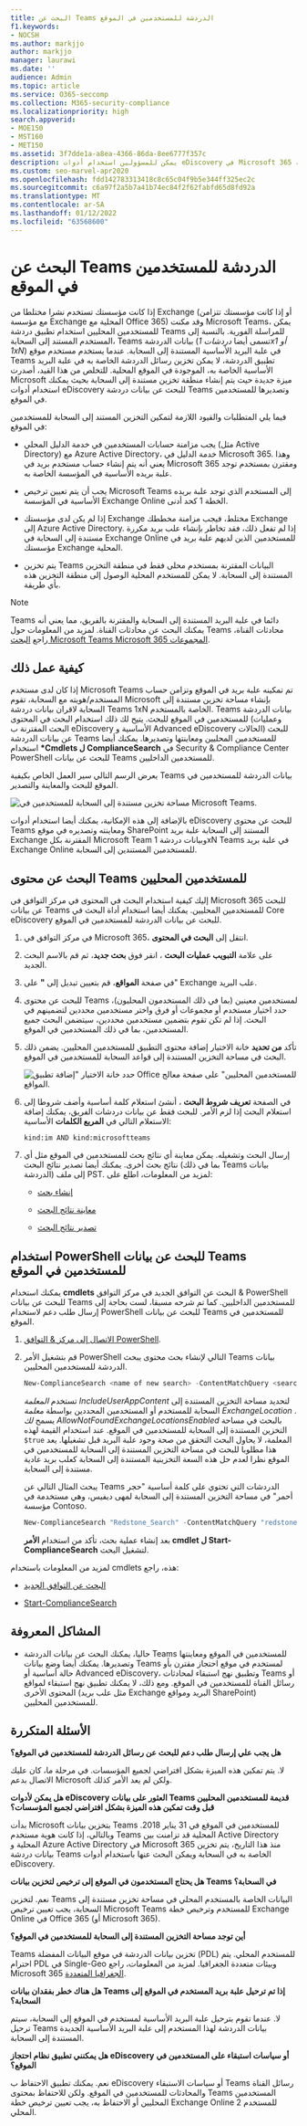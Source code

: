```yaml
---
title: البحث عن Teams الدردشة للمستخدمين في الموقع
f1.keywords:
- NOCSH
ms.author: markjjo
author: markjjo
manager: laurawi
ms.date: ''
audience: Admin
ms.topic: article
ms.service: O365-seccomp
ms.collection: M365-security-compliance
ms.localizationpriority: high
search.appverid:
- MOE150
- MST160
- MET150
ms.assetid: 3f7dde1a-a8ea-4366-86da-8ee6777f357c
description: يمكن للمسؤولين استخدام أدوات eDiscovery في Microsoft 365 للبحث عن بيانات الدردشة Teams وتصديرها للمستخدمين المحليين في عملية Exchange مختلط.
ms.custom: seo-marvel-apr2020
ms.openlocfilehash: fdd142783313418c8c65c04f9b5e344ff325ec2c
ms.sourcegitcommit: c6a97f2a5b7a41b74ec84f2f62fabfd65d8fd92a
ms.translationtype: MT
ms.contentlocale: ar-SA
ms.lasthandoff: 01/12/2022
ms.locfileid: "63568600"
---
```

# <a name="search-for-teams-chat-data-for-on-premises-users"></a>البحث عن Teams الدردشة للمستخدمين في الموقع

إذا كانت مؤسستك تستخدم نشرا مختلطا من Exchange (أو إذا كانت مؤسستك تتزامن مع مؤسسة Exchange المحلية مع Office 365) وقد مكنت Microsoft Teams، يمكن للمستخدمين المحليين استخدام تطبيق دردشة Teams للمراسلة الفورية. بالنسبة إلى المستخدم المستند إلى السحابة، Teams بيانات الدردشة (تسمى أيضا *دردشات 1x1 أو 1xN*) في علبة البريد الأساسية المستندة إلى السحابة. عندما يستخدم مستخدم موقع Teams تطبيق الدردشة، لا يمكن تخزين رسائل الدردشة الخاصة به في علبة البريد الأساسية الخاصة به، الموجودة في الموقع المحلية. للتخلص من هذا القيد، أصدرت Microsoft ميزة جديدة حيث يتم إنشاء منطقة تخزين مستندة إلى السحابة بحيث يمكنك استخدام أدوات eDiscovery للبحث عن بيانات دردشة Teams وتصديرها للمستخدمين في الموقع.
  
فيما يلي المتطلبات والقيود اللازمة لتمكين التخزين المستند إلى السحابة للمستخدمين في الموقع:
  
- يجب مزامنة حسابات المستخدمين في خدمة الدليل المحلي (مثل Active Directory) مع Azure Active Directory، خدمة الدليل في Microsoft 365. وهذا يعني أنه يتم إنشاء حساب مستخدم بريد في Microsoft 365 ومقترن بمستخدم توجد علبة بريده الأساسية في المؤسسة الخاصة به.

- يجب أن يتم تعيين ترخيص Microsoft Teams إلى المستخدم الذي توجد علبة بريده الأساسية في المؤسسة Exchange Online الخطة 1 كحد أدنى.

- إذا لم يكن لدى مؤسستك Exchange مختلط، فيجب مزامنة مخططك Exchange إلى Azure Active Directory. إذا لم تفعل ذلك، فقد تخاطر بإنشاء علب بريد مكررة مستندة إلى السحابة في Exchange Online للمستخدمين الذين لديهم علبة بريد في مؤسستك Exchange المحلية.

- يتم تخزين Teams البيانات المقترنة بمستخدم محلى فقط في منطقة التخزين المستندة إلى السحابة. لا يمكن للمستخدم المحلية الوصول إلى منطقة التخزين هذه بأي طريقة.

> [!NOTE]
> Teams دائما في علبة البريد المستندة إلى السحابة والمقترنة بالفريق، مما يعني أنه يمكنك البحث عن محادثات القناة. لمزيد من المعلومات حول Teams محادثات القناة، راجع [البحث Microsoft Teams Microsoft 365 المجموعات](content-search-reference.md#searching-microsoft-teams-and-microsoft-365-groups).
  
## <a name="how-it-works"></a>كيفية عمل ذلك

إذا كان لدى مستخدم Microsoft Teams تم تمكينه علبة بريد في الموقع وتزامن حساب المستخدم/هويته مع السحابة، تقوم Microsoft بإنشاء مساحة تخزين مستندة إلى السحابة لاقران بيانات دردشة Teams 1xN الخاصة بالمستخدم. Teams بيانات الدردشة للمستخدمين في الموقع للبحث. يتيح لك ذلك استخدام البحث في المحتوى (وعمليات البحث المقترنة ب eDiscovery الأساسية و Advanced eDiscovery الحالات) للبحث عن بيانات الدردشة Teams للمستخدمين المحليين ومعاينتها وتصديرها. يمكنك أيضا استخدام **\*Cmdlets ل ComplianceSearch** في Security & Compliance Center PowerShell للبحث عن بيانات Teams للمستخدمين الداخليين.
  
يعرض الرسم التالي سير العمل الخاص بكيفية Teams بيانات الدردشة للمستخدمين في الموقع للبحث والمعاينة والتصدير.
  
![مساحة تخزين مستندة إلى السحابة للمستخدمين في Microsoft Teams.](../media/EHAMShard1.png)
  
بالإضافة إلى هذه الإمكانية، يمكنك أيضا استخدام أدوات eDiscovery للبحث عن محتوى Teams ومعاينته وتصديره في موقع SharePoint المستند إلى السحابة علبة بريد Exchange المقترنة بكل Microsoft Team وبيانات دردشة 1xN Teams في علبة بريد Exchange Online للمستخدمين المستندين إلى السحابة.

## <a name="searching-for-teams-chat-content-for-on-premises-users"></a>البحث عن محتوى Teams للمستخدمين المحليين

إليك كيفية استخدام البحث في المحتوى في مركز التوافق في Microsoft 365 للبحث عن بيانات Teams للمستخدمين المحليين. يمكنك أيضا استخدام أداة البحث في Core eDiscovery للبحث عن بيانات الدردشة للمستخدمين في الموقع.
  
1. في مركز التوافق في Microsoft 365، انتقل إلى **البحث في المحتوى**.

2. على علامة **التبويب عمليات البحث** ، انقر فوق **بحث جديد**، ثم قم بالاسم البحث الجديد.

3. في صفحة **المواقع**، قم بتعيين تبديل إلى **"** على" Exchange علب البريد.

4. للبحث عن محتوى Teams لمستخدمين معينين (بما في ذلك المستخدمون المحليون)، حدد اختيار مستخدم  أو مجموعات أو فرق واختر مستخدمين محددين لتضمينهم في البحث. إذا لم تكن تقوم بتضمين مستخدمين محددين، سيتضمن البحث جميع المستخدمين، بما في ذلك المستخدمين في الموقع.

5. تأكد **من تحديد** خانة الاختيار إضافة محتوى التطبيق للمستخدمين المحليين. يضمن ذلك البحث في مساحة التخزين المستندة إلى قواعد السحابة للمستخدمين في الموقع.

    ![حدد خانة الاختيار "إضافة تطبيق Office للمستخدمين المحليين" على صفحة معالج المواقع.](../media/EHAMShardCheckBox.png)

6. في الصفحة **تعريف شروط البحث** ، أنشئ استعلام كلمة أساسية وأضف شروطا إلى استعلام البحث إذا لزم الأمر. للبحث فقط عن بيانات دردشات الفريق، يمكنك إضافة الاستعلام التالي في **المربع الكلمات** الأساسية:

    ```text
    kind:im AND kind:microsoftteams
    ```

6. إرسال البحث وتشغيله. يمكن معاينة أي نتائج بحث للمستخدمين في الموقع مثل أي نتائج بحث أخرى. يمكنك أيضا تصدير نتائج البحث (بما في ذلك Teams بيانات الدردشة) إلى ملف PST. لمزيد من المعلومات، اطلع على:

    - [إنشاء بحث](content-search.md)

    - [معاينة نتائج البحث](preview-ediscovery-search-results.md)

    - [تصدير نتائج البحث](export-search-results.md)

## <a name="using-powershell-to-search-for-teams-chat-data-for-on-premises-users"></a>استخدام PowerShell للبحث عن بيانات Teams للمستخدمين في الموقع

يمكنك استخدام **cmdlets** البحث عن التوافق الجديد في مركز التوافق & PowerShell للبحث عن بيانات Teams للمستخدمين الداخليين. كما تم شرحه مسبقا، لست بحاجة إلى إرسال طلب دعم لاستخدام PowerShell للبحث عن بيانات Teams للمستخدمين في الموقع.
  
1. [الاتصال إلى مركز & التوافق PowerShell](/powershell/exchange/connect-to-scc-powershell).

2. قم بتشغيل الأمر PowerShell التالي لإنشاء بحث محتوى يبحث Teams بيانات الدردشة للمستخدمين المحليين.

    ```powershell
    New-ComplianceSearch <name of new search> -ContentMatchQuery <search query> -ExchangeLocation <on-premises user> -IncludeUserAppContent $true -AllowNotFoundExchangeLocationsEnabled $true  
    ```

    تستخدم *المعلمة IncludeUserAppContent*  لتحديد مساحة التخزين المستندة إلى السحابة للمستخدم أو المستخدمين المحددين بواسطة  *معلمة ExchangeLocation*  . يسمح *لك AllowNotFoundExchangeLocationsEnabled*  بالبحث في مساحة التخزين المستندة إلى السحابة للمستخدمين في الموقع. عند استخدام القيمة لهذه `$true` المعلمة، لا يحاول البحث التحقق من صحة وجود علبة البريد قبل تشغيلها. يعد هذا مطلوبا للبحث في مساحة التخزين المستندة إلى السحابة للمستخدمين في الموقع نظرا لعدم حل هذه السعة التخزينية المستندة إلى السحابة كعلب بريد عادية مستندة إلى السحابة.

    يبحث المثال التالي عن Teams الدردشات التي تحتوي على كلمة أساسية "حجر أحمر" في مساحة التخزين المستندة إلى السحابة لمهى ديفيس، وهي مستخدمة في مؤسسة Contoso.
  
    ```powershell
    New-ComplianceSearch "Redstone_Search" -ContentMatchQuery "redstone AND (kind:im AND kind:microsoftteams)" -ExchangeLocation sarad@contoso.com -IncludeUserAppContent $true -AllowNotFoundExchangeLocationsEnabled $true  
    ```

   بعد إنشاء عملية بحث، تأكد من استخدام **الأمر cmdlet ل Start-ComplianceSearch** لتشغيل البحث.
  
لمزيد من المعلومات باستخدام cmdlets هذه، راجع:
  
- [البحث عن التوافق الجديد](/powershell/module/exchange/new-compliancesearch)

- [Start-ComplianceSearch](/powershell/module/exchange/start-compliancesearch)

## <a name="known-issues"></a>المشاكل المعروفة

- حاليا، يمكنك البحث عن بيانات الدردشة Teams للمستخدمين في الموقع ومعاينتها وتصديرها. يمكنك أيضا وضع بيانات Teams لمستخدم في موقع احتجاز مقترن بأو حالة أساسية أو Advanced eDiscovery، وتطبيق نهج استبقاء لمحادثات Teams أو رسائل القناة للمستخدمين في الموقع. ومع ذلك، لا يمكنك تطبيق نهج استبقاء لمواقع المحتوى الأخرى (مثل علب بريد Exchange البريد ومواقع SharePoint) للمستخدمين المحليين.

## <a name="frequently-asked-questions"></a>الأسئلة المتكررة

**هل يجب علي إرسال طلب دعم للبحث عن رسائل الدردشة للمستخدمين في الموقع؟**

لا. يتم تمكين هذه الميزة بشكل افتراضي لجميع المؤسسات. في مرحلة ما، كان عليك الاتصال بدعم Microsoft ولكن لم يعد الأمر كذلك.
  
 **هل يمكن لأدوات eDiscovery العثور على بيانات Teams قديمة للمستخدمين المحليين قبل وقت تمكين هذه الميزة بشكل افتراضي لجميع المؤسسات؟**
  
بدأت Microsoft بتخزين بيانات Teams للمستخدمين في الموقع في 31 يناير 2018. وبالتالي، إذا كانت هوية مستخدم Teams المحلية قد تزامنت بين Active Directory المحلية و Azure Active Directory في Microsoft 365 منذ هذا التاريخ، يتم تخزين بيانات دردشة Teams الخاصة به في السحابة ويمكن البحث عنها باستخدام أدوات eDiscovery.

 **هل يحتاج المستخدمون في الموقع إلى ترخيص لتخزين بيانات Teams في السحابة؟**
  
نعم. لتخزين Teams البيانات الخاصة بالمستخدم المحلي في مساحة تخزين مستندة إلى السحابة، يجب تعيين ترخيص Microsoft Teams للمستخدم وترخيص خطة Exchange Online في Office 365 (أو Microsoft 365).

**أين توجد مساحة التخزين المستندة إلى السحابة للمستخدمين في الموقع؟**
  
Teams تخزين بيانات الدردشة في موقع البيانات المفضلة (PDL) للمستخدم المحلي. يتم احترام PDL في Single-Geo وبيئات متعددة الجغرافيا. لمزيد من المعلومات، راجع Microsoft 365 [الجغرافيا المتعددة](../enterprise/microsoft-365-multi-geo.md).

**هل هناك خطر بفقدان بيانات Teams إذا تم ترحيل علبة بريد المستخدم في الموقع إلى السحابة؟**
  
لا. عندما تقوم بترحيل علبة البريد الأساسية لمستخدم في الموقع إلى السحابة، سيتم ترحيل Teams بيانات الدردشة لهذا المستخدم إلى علبة البريد الأساسية الجديدة المستندة إلى السحابة.
  
 **هل يمكنني تطبيق نظام احتجاز eDiscovery أو سياسات استبقاء على المستخدمين في الموقع؟**
  
نعم. يمكنك تطبيق الاحتفاظ ب eDiscovery أو سياسات الاستبقاء Teams رسائل القناة والمحادثات للمستخدمين في الموقع. ولكن للاحتفاظ بمحتوى Teams المستخدمين المحليين أو الاحتفاظ به، يجب تعيين ترخيص خطة Exchange Online 2 للمستخدم المحلي.

